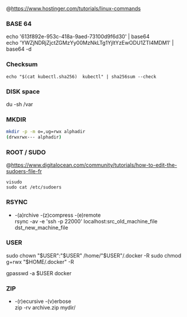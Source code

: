 @https://www.hostinger.com/tutorials/linux-commands   

### BASE 64

echo '613f892e-953c-418a-9aed-73100d9f6d30' | base64  
echo 'YWZjNDRjZjctZGMzYy00MzNkLTg1YjItYzEwODU1ZTI4MDM1' | base64 -d  

### Checksum

```
echo "$(cat kubectl.sha256)  kubectl" | sha256sum --check
```

### DISK space

du -sh /var   

### MKDIR

```sh
mkdir -p -m o=,ug=rwx alphadir   
(drwxrwx--- alphadir)
```

### ROOT / SUDO

@https://www.digitalocean.com/community/tutorials/how-to-edit-the-sudoers-file-fr  

```
visudo  
sudo cat /etc/sudoers  
```

### RSYNC

* -(a)rchive -(z)compress -(e)remote  
rsync -av -e 'ssh -p 22000' localhost:src_old_machine_file dst_new_machine_file

### USER

sudo chown "$USER":"$USER" /home/"$USER"/.docker -R   
sudo chmod g+rwx "$HOME/.docker" -R

gpasswd -a $USER docker

### ZIP

*  -(r)ecursive -(v)erbose   
zip -rv archive.zip mydir/
